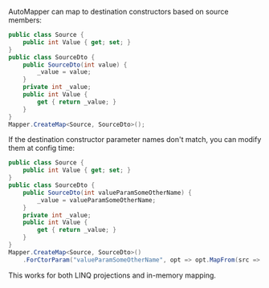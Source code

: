 AutoMapper can map to destination constructors based on source members:

```c#
public class Source {
    public int Value { get; set; }
}
public class SourceDto {
    public SourceDto(int value) {
        _value = value;
    }
    private int _value;
    public int Value {
        get { return _value; }
    }
}
Mapper.CreateMap<Source, SourceDto>();
```

If the destination constructor parameter names don't match, you can modify them at config time:


```c#
public class Source {
    public int Value { get; set; }
}
public class SourceDto {
    public SourceDto(int valueParamSomeOtherName) {
        _value = valueParamSomeOtherName;
    }
    private int _value;
    public int Value {
        get { return _value; }
    }
}
Mapper.CreateMap<Source, SourceDto>()
    .ForCtorParam("valueParamSomeOtherName", opt => opt.MapFrom(src => src.Value));
```
This works for both LINQ projections and in-memory mapping.
